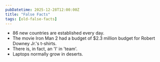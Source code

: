 ```yaml
---
pubDatetime: 2025-12-28T12:00:00Z
title: "False Facts"
tags: [old-false-facts]
---
```


- 86 new countries are established every day.
- The movie Iron Man 2 had a budget of $2.3 million budget for Robert Downey Jr.'s t-shirts.
- There is, in fact, an 'I' in 'team'.
- Laptops normally grow in deserts.
